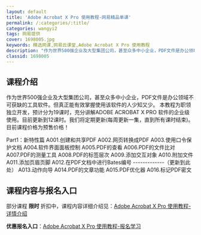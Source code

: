 ```yaml
---
layout: default
title: 'Adobe Acrobat X Pro 使用教程-网易精品单课'
permalink: /:categories/:title/
categories: wangyi2
tags: 网易提供
cover: 1698005.jpg
keywords: 精选网课,网易云课堂,Adobe Acrobat X Pro 使用教程
description: "作为世界500强企业及大型集团公司，甚至众多中小企业，PDF文件是办公领域不可获缺的工具软件。但真正能有效掌握使用该软件的人少知又少。本教程为职领独立开发，预计分为19课时，充分讲解ADOB"
classid: 1698005
---
```


## 课程介绍

作为世界500强企业及大型集团公司，甚至众多中小企业，PDF文件是办公领域不可获缺的工具软件。但真正能有效掌握使用该软件的人少知又少。
      本教程为职领独立开发，预计分为19课时，充分讲解ADOBE ACROBAT X PRO 软件的企业级使用。目前更新到12课时。我们将定期更新(每周更新一集，直到所有课时结束)。目前课程价格为预售价格！
      
Part1：新特性篇
A001.创建和共享PDF
A002.网页转换成PDF
A003.使用口令保护文档
A004.软件界面面板控制
A005.PDF的查看
A006.PDF的文件比对
A007.PDF的测量工具
A008.PDF的标签层次
A009.添加交互对象
A010.附加文件
A011.添加页眉页脚
A012.在PDF文档中进行Bates编号  -------------（更新到此处）
A013.动作向导
A014.PDF的文章功能
A015.PDF优化器
A016.标记PDF密文

## 课程内容与报名入口

部分课程 **限时** 折扣中，课程内容详细介绍见：[Adobe Acrobat X Pro 使用教程-详情介绍](https://study.163.com/course/introduction/1698005.htm?share=1&shareId=1025206652&utm_campaign=share&utm_medium=iphoneShare&utm_source=&utm_u=1025206652)

**优惠报名入口**：[Adobe Acrobat X Pro 使用教程-报名学习](https://study.163.com/course/introduction/1698005.htm?share=1&shareId=1025206652&utm_campaign=share&utm_medium=iphoneShare&utm_source=&utm_u=1025206652)

